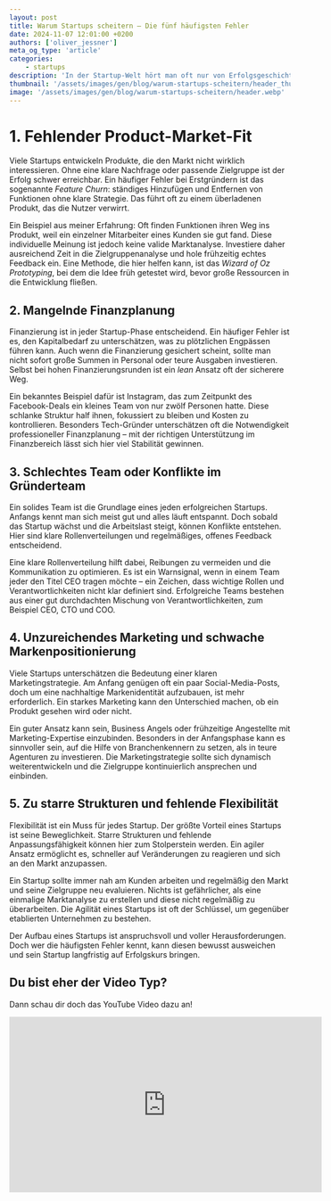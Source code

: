 ```yaml
---
layout: post
title: Warum Startups scheitern – Die fünf häufigsten Fehler
date: 2024-11-07 12:01:00 +0200
authors: ['oliver_jessner']
meta_og_type: 'article'
categories:
    - startups
description: 'In der Startup-Welt hört man oft nur von Erfolgsgeschichten und großen Deals. Doch die Realität sieht anders aus: Startups scheitern häufiger, als man denkt. Aus meinen eigenen Erfahrungen und unzähligen Pitches, die ich im Laufe meiner Karriere gehört habe, möchte ich die häufigsten Fehler aufzeigen, die Gründer vermeiden sollten.'
thumbnail: '/assets/images/gen/blog/warum-startups-scheitern/header_thumbnail.webp'
image: '/assets/images/gen/blog/warum-startups-scheitern/header.webp'
---
```


# 1. Fehlender Product-Market-Fit

Viele Startups entwickeln Produkte, die den Markt nicht wirklich interessieren. Ohne eine klare Nachfrage oder passende Zielgruppe ist der Erfolg schwer erreichbar. Ein häufiger Fehler bei Erstgründern ist das sogenannte _Feature Churn_: ständiges Hinzufügen und Entfernen von Funktionen ohne klare Strategie. Das führt oft zu einem überladenen Produkt, das die Nutzer verwirrt.

Ein Beispiel aus meiner Erfahrung: Oft finden Funktionen ihren Weg ins Produkt, weil ein einzelner Mitarbeiter eines Kunden sie gut fand. Diese individuelle Meinung ist jedoch keine valide Marktanalyse. Investiere daher ausreichend Zeit in die Zielgruppenanalyse und hole frühzeitig echtes Feedback ein. Eine Methode, die hier helfen kann, ist das _Wizard of Oz Prototyping_, bei dem die Idee früh getestet wird, bevor große Ressourcen in die Entwicklung fließen.

## 2. Mangelnde Finanzplanung

Finanzierung ist in jeder Startup-Phase entscheidend. Ein häufiger Fehler ist es, den Kapitalbedarf zu unterschätzen, was zu plötzlichen Engpässen führen kann. Auch wenn die Finanzierung gesichert scheint, sollte man nicht sofort große Summen in Personal oder teure Ausgaben investieren. Selbst bei hohen Finanzierungsrunden ist ein _lean_ Ansatz oft der sicherere Weg.

Ein bekanntes Beispiel dafür ist Instagram, das zum Zeitpunkt des Facebook-Deals ein kleines Team von nur zwölf Personen hatte. Diese schlanke Struktur half ihnen, fokussiert zu bleiben und Kosten zu kontrollieren. Besonders Tech-Gründer unterschätzen oft die Notwendigkeit professioneller Finanzplanung – mit der richtigen Unterstützung im Finanzbereich lässt sich hier viel Stabilität gewinnen.

## 3. Schlechtes Team oder Konflikte im Gründerteam

Ein solides Team ist die Grundlage eines jeden erfolgreichen Startups. Anfangs kennt man sich meist gut und alles läuft entspannt. Doch sobald das Startup wächst und die Arbeitslast steigt, können Konflikte entstehen. Hier sind klare Rollenverteilungen und regelmäßiges, offenes Feedback entscheidend.

Eine klare Rollenverteilung hilft dabei, Reibungen zu vermeiden und die Kommunikation zu optimieren. Es ist ein Warnsignal, wenn in einem Team jeder den Titel CEO tragen möchte – ein Zeichen, dass wichtige Rollen und Verantwortlichkeiten nicht klar definiert sind. Erfolgreiche Teams bestehen aus einer gut durchdachten Mischung von Verantwortlichkeiten, zum Beispiel CEO, CTO und COO.

## 4. Unzureichendes Marketing und schwache Markenpositionierung

Viele Startups unterschätzen die Bedeutung einer klaren Marketingstrategie. Am Anfang genügen oft ein paar Social-Media-Posts, doch um eine nachhaltige Markenidentität aufzubauen, ist mehr erforderlich. Ein starkes Marketing kann den Unterschied machen, ob ein Produkt gesehen wird oder nicht.

Ein guter Ansatz kann sein, Business Angels oder frühzeitige Angestellte mit Marketing-Expertise einzubinden. Besonders in der Anfangsphase kann es sinnvoller sein, auf die Hilfe von Branchenkennern zu setzen, als in teure Agenturen zu investieren. Die Marketingstrategie sollte sich dynamisch weiterentwickeln und die Zielgruppe kontinuierlich ansprechen und einbinden.

## 5. Zu starre Strukturen und fehlende Flexibilität

Flexibilität ist ein Muss für jedes Startup. Der größte Vorteil eines Startups ist seine Beweglichkeit. Starre Strukturen und fehlende Anpassungsfähigkeit können hier zum Stolperstein werden. Ein agiler Ansatz ermöglicht es, schneller auf Veränderungen zu reagieren und sich an den Markt anzupassen.

Ein Startup sollte immer nah am Kunden arbeiten und regelmäßig den Markt und seine Zielgruppe neu evaluieren. Nichts ist gefährlicher, als eine einmalige Marktanalyse zu erstellen und diese nicht regelmäßig zu überarbeiten. Die Agilität eines Startups ist oft der Schlüssel, um gegenüber etablierten Unternehmen zu bestehen.

Der Aufbau eines Startups ist anspruchsvoll und voller Herausforderungen. Doch wer die häufigsten Fehler kennt, kann diesen bewusst ausweichen und sein Startup langfristig auf Erfolgskurs bringen.

## Du bist eher der Video Typ?

Dann schau dir doch das YouTube Video dazu an!

<iframe width="560" height="315" src="https://www.youtube.com/embed/UMX0jJfMNvE?si=lWgzbJXMjJ2pAFMv" title="YouTube video player" frameborder="0" allow="accelerometer; autoplay; clipboard-write; encrypted-media; gyroscope; picture-in-picture; web-share" referrerpolicy="strict-origin-when-cross-origin" allowfullscreen></iframe>
